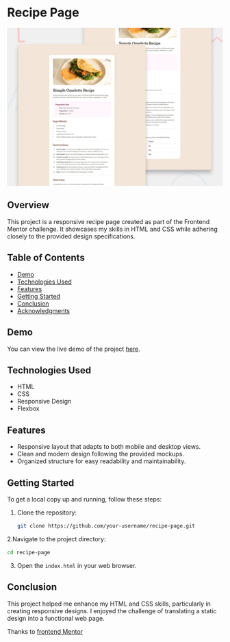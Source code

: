 # Recipe Page

![Design preview for the Recipe page coding challenge](./preview.jpg)

## Overview

This project is a responsive recipe page created as part of the Frontend Mentor challenge. It showcases my skills in HTML and CSS while adhering closely to the provided design specifications.

## Table of Contents

- [Demo](#demo)
- [Technologies Used](#technologies-used)
- [Features](#features)
- [Getting Started](#getting-started)
- [Conclusion](#conclusion)
- [Acknowledgments](#acknowledgments)

## Demo

You can view the live demo of the project [here](https://josephsaleh.github.io/recipe-page-hub).

## Technologies Used

- HTML
- CSS
- Responsive Design
- Flexbox

## Features

- Responsive layout that adapts to both mobile and desktop views.
- Clean and modern design following the provided mockups.
- Organized structure for easy readability and maintainability.

## Getting Started

To get a local copy up and running, follow these steps:

1. Clone the repository:
   ```bash
   git clone https://github.com/your-username/recipe-page.git
2.Navigate to the project directory:
```bash
cd recipe-page
```
3. Open the ```index.html``` in your web browser.

## Conclusion

This project helped me enhance my HTML and CSS skills, particularly in creating responsive designs. I enjoyed the challenge of translating a static design into a functional web page.

Thanks to [frontend Mentor](https://www.frontendmentor.io/)
